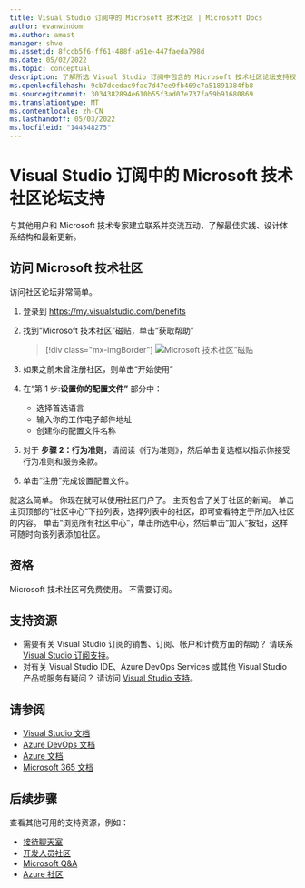 ```yaml
---
title: Visual Studio 订阅中的 Microsoft 技术社区 | Microsoft Docs
author: evanwindom
ms.author: amast
manager: shve
ms.assetid: 8fccb5f6-ff61-488f-a91e-447faeda798d
ms.date: 05/02/2022
ms.topic: conceptual
description: 了解所选 Visual Studio 订阅中包含的 Microsoft 技术社区论坛支持权益。
ms.openlocfilehash: 9cb7dcedac9fac7d47ee9fb469c7a51891384fb8
ms.sourcegitcommit: 3034382894e610b55f3ad07e737fa59b91680869
ms.translationtype: MT
ms.contentlocale: zh-CN
ms.lasthandoff: 05/03/2022
ms.locfileid: "144548275"
---
```

# <a name="microsoft-tech-community-forum-support-in-visual-studio-subscriptions"></a>Visual Studio 订阅中的 Microsoft 技术社区论坛支持
与其他用户和 Microsoft 技术专家建立联系并交流互动，了解最佳实践、设计体系结构和最新更新。

## <a name="access-the-microsoft-tech-community"></a>访问 Microsoft 技术社区 
访问社区论坛非常简单。  

1. 登录到 <https://my.visualstudio.com/benefits>
0. 找到“Microsoft 技术社区”磁贴，单击“获取帮助”

    > [!div class="mx-imgBorder"]
    > ![Microsoft 技术社区”磁贴](_img/vs-tech-community/vs-tech-community-tile.png "单击“Microsoft 技术社区”磁贴上的“获取帮助”")

0. 如果之前未曾注册社区，则单击“开始使用”
0. 在“第 1 步:**设置你的配置文件”** 部分中：
   + 选择首选语言
   + 输入你的工作电子邮件地址
   + 创建你的配置文件名称 
0. 对于 **步骤 2：行为准则**，请阅读《行为准则》，然后单击复选框以指示你接受行为准则和服务条款。
0. 单击“注册”完成设置配置文件。

就这么简单。  你现在就可以使用社区门户了。  主页包含了关于社区的新闻。  单击主页顶部的“社区中心”下拉列表，选择列表中的社区，即可查看特定于所加入社区的内容。  单击“浏览所有社区中心”，单击所选中心，然后单击“加入”按钮，这样可随时向该列表添加社区。 

## <a name="eligibility"></a>资格
Microsoft 技术社区可免费使用。  不需要订阅。 

## <a name="support-resources"></a>支持资源
+ 需要有关 Visual Studio 订阅的销售、订阅、帐户和计费方面的帮助？  请联系 [Visual Studio 订阅支持](https://my.visualstudio.com/gethelp)。
+ 对有关 Visual Studio IDE、Azure DevOps Services 或其他 Visual Studio 产品或服务有疑问？  请访问 [Visual Studio 支持](https://visualstudio.microsoft.com/support/)。

## <a name="see-also"></a>请参阅
+ [Visual Studio 文档](/visualstudio/)
+ [Azure DevOps 文档](/azure/devops/)
+ [Azure 文档](/azure/)
+ [Microsoft 365 文档](/microsoft-365/)

## <a name="next-steps"></a>后续步骤
查看其他可用的支持资源，例如：
+ [接待聊天室](vs-concierge-chat.md)
+ [开发人员社区](vs-developer-community.md)
+ [Microsoft Q&A](vs-microsoft-qa.md)
+ [Azure 社区](vs-azure-community.md)